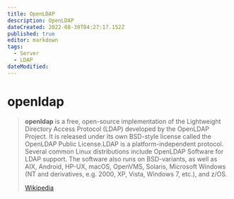 ```yaml
---
title: OpenLDAP
description: OpenLDAP
dateCreated: 2022-08-30T04:27:17.152Z
published: true
editor: markdown
tags:
  - Server
  - LDAP
dateModified: 
---
```

# openldap

> **openldap** is a free, open-source implementation of the Lightweight Directory Access Protocol (LDAP) developed by the OpenLDAP Project. It is released under its own BSD-style license called the OpenLDAP Public License.LDAP is a platform-independent protocol. Several common Linux distributions include OpenLDAP Software for LDAP support. The software also runs on BSD-variants, as well as AIX, Android, HP-UX, macOS, OpenVMS, Solaris, Microsoft Windows (NT and derivatives, e.g. 2000, XP, Vista, Windows 7, etc.), and z/OS.
>
> [Wikipedia](https://en.wikipedia.org/wiki/OpenLDAP)